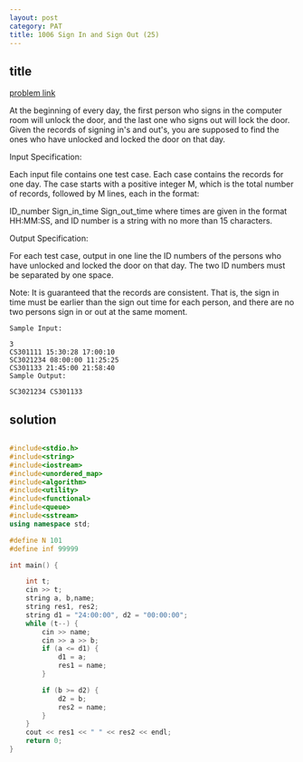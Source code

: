 ```yaml
---
layout: post
category: PAT
title: 1006 Sign In and Sign Out (25)
---
```


## title
[problem link](https://pintia.cn/problem-sets/994805342720868352/problems/994805516654460928)

At the beginning of every day, the first person who signs in the computer room will unlock the door, and the last one who signs out will lock the door. Given the records of signing in's and out's, you are supposed to find the ones who have unlocked and locked the door on that day.

Input Specification:

Each input file contains one test case. Each case contains the records for one day. The case starts with a positive integer M, which is the total number of records, followed by M lines, each in the format:

ID_number Sign_in_time Sign_out_time
where times are given in the format HH:MM:SS, and ID number is a string with no more than 15 characters.

Output Specification:

For each test case, output in one line the ID numbers of the persons who have unlocked and locked the door on that day. The two ID numbers must be separated by one space.

Note: It is guaranteed that the records are consistent. That is, the sign in time must be earlier than the sign out time for each person, and there are no two persons sign in or out at the same moment.
	
	Sample Input:
	
	3
	CS301111 15:30:28 17:00:10
	SC3021234 08:00:00 11:25:25
	CS301133 21:45:00 21:58:40
	Sample Output:
	
	SC3021234 CS301133

## solution


```c++

#include<stdio.h>
#include<string>
#include<iostream>
#include<unordered_map>
#include<algorithm>
#include<utility>
#include<functional>
#include<queue>
#include<sstream>
using namespace std;

#define N 101
#define inf 99999

int main() {

	int t;
	cin >> t;
	string a, b,name;
	string res1, res2;
	string d1 = "24:00:00", d2 = "00:00:00";
	while (t--) {
		cin >> name;
		cin >> a >> b;
		if (a <= d1) {
			d1 = a;
			res1 = name;
		}

		if (b >= d2) {
			d2 = b;
			res2 = name;
		}
	}
	cout << res1 << " " << res2 << endl;
	return 0;
}
```
